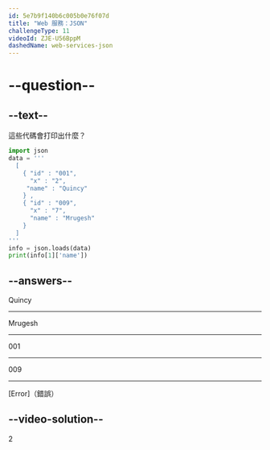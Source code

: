 ```yaml
---
id: 5e7b9f140b6c005b0e76f07d
title: "Web 服務：JSON"
challengeType: 11
videoId: ZJE-U56BppM
dashedName: web-services-json
---
```


# --question--

## --text--

這些代碼會打印出什麼？

```python
import json
data = '''
  [
    { "id" : "001",
      "x" : "2",
     "name" : "Quincy"
    } ,
    { "id" : "009",
      "x" : "7",
      "name" : "Mrugesh"
    }
  ]
'''
info = json.loads(data)
print(info[1]['name'])
```

## --answers--

Quincy

---

Mrugesh

---

001

---

009

---

[Error]（錯誤）

## --video-solution--

2
